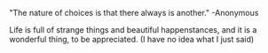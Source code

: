 "The nature of choices is that there always is another." -Anonymous

Life is full of strange things and beautiful happenstances, and it is a wonderful thing, to be appreciated.
(I have no idea what I just said)
